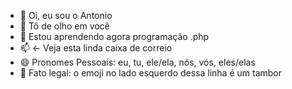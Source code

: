 - 👋 Oi, eu sou o Antonio
- 👀 Tô de olho em você
- 🌱 Estou aprendendo agora programação .php
- 📫 <- Veja esta linda caixa de correio
- 😄 Pronomes Pessoais: eu, tu, ele/ela, nós, vós, eles/elas
- 🥁 Fato legal: o emoji no lado esquerdo dessa linha é um tambor 

<!---
AntonioTSouza/AntonioTSouza is a ✨ special ✨ repository because its `README.md` (this file) appears on your GitHub profile.
You can click the Preview link to take a look at your changes.
--->
